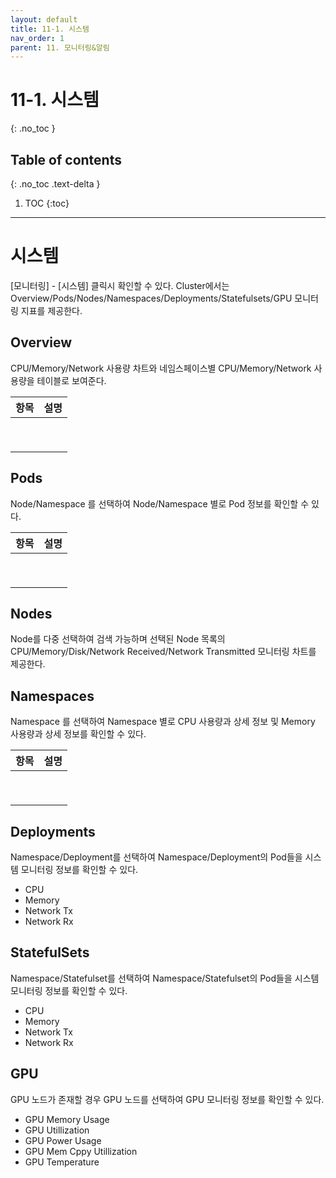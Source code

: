 ```yaml
---
layout: default
title: 11-1. 시스템
nav_order: 1
parent: 11. 모니터링&알림
---
```


# 11-1. 시스템
{: .no_toc }

## Table of contents
{: .no_toc .text-delta }

1. TOC
{:toc}

---
# 시스템
[모니터링] - [시스템] 클릭시 확인할 수 있다. Cluster에서는 Overview/Pods/Nodes/Namespaces/Deployments/Statefulsets/GPU 모니터링 지표를 제공한다.

## Overview
CPU/Memory/Network 사용량 차트와 네임스페이스별 CPU/Memory/Network 사용량을 테이블로 보여준다.

| 항목  | 설명 |
|---|---|
|   |   |
|   |   |
|   |   |
|   |   |
|   |   |
|   |   |
|   |   |
|   |   |
|   |   |


## Pods
Node/Namespace 를 선택하여 Node/Namespace 별로 Pod 정보를 확인할 수 있다.

| 항목  | 설명 |
|---|---|
|   |   |
|   |   |
|   |   |
|   |   |
|   |   |
|   |   |
|   |   |
|   |   |
|   |   |

## Nodes
Node를 다중 선택하여 검색 가능하며 선택된 Node 목록의 CPU/Memory/Disk/Network Received/Network Transmitted 모니터링 차트를 제공한다.

## Namespaces
Namespace 를 선택하여 Namespace 별로 CPU 사용량과 상세 정보 및 Memory 사용량과 상세 정보를 확인할 수 있다.

| 항목  | 설명 |
|---|---|
|   |   |
|   |   |
|   |   |
|   |   |
|   |   |
|   |   |
|   |   |
|   |   |
|   |   |

## Deployments
Namespace/Deployment를 선택하여 Namespace/Deployment의 Pod들을 시스템 모니터링 정보를 확인할 수 있다.

- CPU
- Memory
- Network Tx
- Network Rx

## StatefulSets
Namespace/Statefulset를 선택하여 Namespace/Statefulset의 Pod들을 시스템 모니터링 정보를 확인할 수 있다.

- CPU
- Memory
- Network Tx
- Network Rx

## GPU
GPU 노드가 존재할 경우 GPU 노드를 선택하여 GPU 모니터링 정보를 확인할 수 있다.


- GPU Memory Usage
- GPU Utillization
- GPU Power Usage
- GPU Mem Cppy Utillization
- GPU Temperature